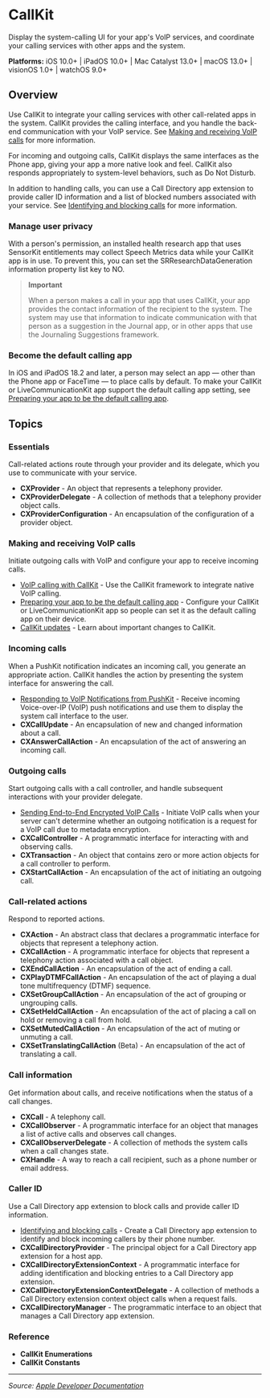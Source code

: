 # CallKit

Display the system-calling UI for your app's VoIP services, and coordinate your calling services with other apps and the system.

**Platforms:** iOS 10.0+ | iPadOS 10.0+ | Mac Catalyst 13.0+ | macOS 13.0+ | visionOS 1.0+ | watchOS 9.0+

## Overview

Use CallKit to integrate your calling services with other call-related apps in the system. CallKit provides the calling interface, and you handle the back-end communication with your VoIP service. See [Making and receiving VoIP calls](https://developer.apple.com/documentation/callkit/making_and_receiving_voip_calls) for more information.

For incoming and outgoing calls, CallKit displays the same interfaces as the Phone app, giving your app a more native look and feel. CallKit also responds appropriately to system-level behaviors, such as Do Not Disturb.

In addition to handling calls, you can use a Call Directory app extension to provide caller ID information and a list of blocked numbers associated with your service. See [Identifying and blocking calls](https://developer.apple.com/documentation/callkit/identifying_and_blocking_calls) for more information.

### Manage user privacy

With a person's permission, an installed health research app that uses SensorKit entitlements may collect Speech Metrics data while your CallKit app is in use. To prevent this, you can set the SRResearchDataGeneration information property list key to NO.

> **Important**
> 
> When a person makes a call in your app that uses CallKit, your app provides the contact information of the recipient to the system. The system may use that information to indicate communication with that person as a suggestion in the Journal app, or in other apps that use the Journaling Suggestions framework.

### Become the default calling app

In iOS and iPadOS 18.2 and later, a person may select an app — other than the Phone app or FaceTime — to place calls by default. To make your CallKit or LiveCommunicationKit app support the default calling app setting, see [Preparing your app to be the default calling app](https://developer.apple.com/documentation/callkit/preparing_your_app_to_be_the_default_calling_app).

## Topics

### Essentials
Call-related actions route through your provider and its delegate, which you use to communicate with your service.
- **CXProvider** - An object that represents a telephony provider.
- **CXProviderDelegate** - A collection of methods that a telephony provider object calls.
- **CXProviderConfiguration** - An encapsulation of the configuration of a provider object.

### Making and receiving VoIP calls
Initiate outgoing calls with VoIP and configure your app to receive incoming calls.
- [VoIP calling with CallKit](https://developer.apple.com/documentation/callkit/voip_calling_with_callkit) - Use the CallKit framework to integrate native VoIP calling.
- [Preparing your app to be the default calling app](https://developer.apple.com/documentation/callkit/preparing_your_app_to_be_the_default_calling_app) - Configure your CallKit or LiveCommunicationKit app so people can set it as the default calling app on their device.
- [CallKit updates](https://developer.apple.com/documentation/callkit/callkit_updates) - Learn about important changes to CallKit.

### Incoming calls
When a PushKit notification indicates an incoming call, you generate an appropriate action. CallKit handles the action by presenting the system interface for answering the call.
- [Responding to VoIP Notifications from PushKit](https://developer.apple.com/documentation/callkit/responding_to_voip_notifications_from_pushkit) - Receive incoming Voice-over-IP (VoIP) push notifications and use them to display the system call interface to the user.
- **CXCallUpdate** - An encapsulation of new and changed information about a call.
- **CXAnswerCallAction** - An encapsulation of the act of answering an incoming call.

### Outgoing calls
Start outgoing calls with a call controller, and handle subsequent interactions with your provider delegate.
- [Sending End-to-End Encrypted VoIP Calls](https://developer.apple.com/documentation/callkit/sending_end-to-end_encrypted_voip_calls) - Initiate VoIP calls when your server can't determine whether an outgoing notification is a request for a VoIP call due to metadata encryption.
- **CXCallController** - A programmatic interface for interacting with and observing calls.
- **CXTransaction** - An object that contains zero or more action objects for a call controller to perform.
- **CXStartCallAction** - An encapsulation of the act of initiating an outgoing call.

### Call-related actions
Respond to reported actions.
- **CXAction** - An abstract class that declares a programmatic interface for objects that represent a telephony action.
- **CXCallAction** - A programmatic interface for objects that represent a telephony action associated with a call object.
- **CXEndCallAction** - An encapsulation of the act of ending a call.
- **CXPlayDTMFCallAction** - An encapsulation of the act of playing a dual tone multifrequency (DTMF) sequence.
- **CXSetGroupCallAction** - An encapsulation of the act of grouping or ungrouping calls.
- **CXSetHeldCallAction** - An encapsulation of the act of placing a call on hold or removing a call from hold.
- **CXSetMutedCallAction** - An encapsulation of the act of muting or unmuting a call.
- **CXSetTranslatingCallAction** (Beta) - An encapsulation of the act of translating a call.

### Call information
Get information about calls, and receive notifications when the status of a call changes.
- **CXCall** - A telephony call.
- **CXCallObserver** - A programmatic interface for an object that manages a list of active calls and observes call changes.
- **CXCallObserverDelegate** - A collection of methods the system calls when a call changes state.
- **CXHandle** - A way to reach a call recipient, such as a phone number or email address.

### Caller ID
Use a Call Directory app extension to block calls and provide caller ID information.
- [Identifying and blocking calls](https://developer.apple.com/documentation/callkit/identifying_and_blocking_calls) - Create a Call Directory app extension to identify and block incoming callers by their phone number.
- **CXCallDirectoryProvider** - The principal object for a Call Directory app extension for a host app.
- **CXCallDirectoryExtensionContext** - A programmatic interface for adding identification and blocking entries to a Call Directory app extension.
- **CXCallDirectoryExtensionContextDelegate** - A collection of methods a Call Directory extension context object calls when a request fails.
- **CXCallDirectoryManager** - The programmatic interface to an object that manages a Call Directory app extension.

### Reference
- **CallKit Enumerations**
- **CallKit Constants**

---

*Source: [Apple Developer Documentation](https://developer.apple.com/documentation/CallKit)*